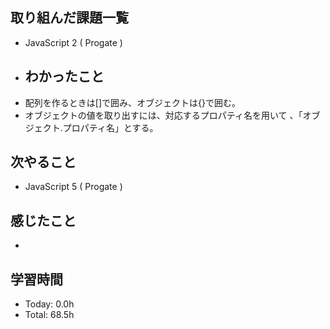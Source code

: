 ## 取り組んだ課題一覧
- JavaScript 2 ( Progate )
- ## わかったこと
- 配列を作るときは[]で囲み、オブジェクトは{}で囲む。
- オブジェクトの値を取り出すには、対応するプロパティ名を用いて 、「オブジェクト.プロパティ名」とする。
## 次やること
- JavaScript 5 ( Progate )
## 感じたこと
- 
## 学習時間
- Today: 0.0h
- Total: 68.5h
